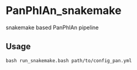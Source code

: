 # PanPhlAn_snakemake
snakemake based PanPhlAn pipeline

## Usage
`bash run_snakemake.bash path/to/config_pan.yml` 
